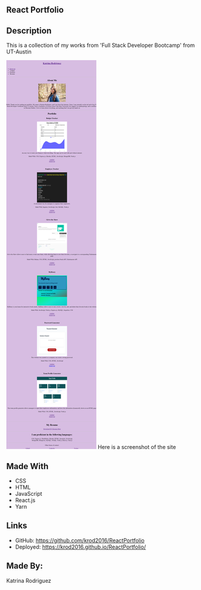 ## React Portfolio

## Description
This is a collection of my works from 'Full Stack Developer Bootcamp' from UT-Austin

![Portfolio - homepage](./assets/screenshot/portfolio-homepage.png)
Here is a screenshot of the site

## Made With
* CSS
* HTML
* JavaScript
* React.js
* Yarn

## Links
* GitHub: https://github.com/krod2016/ReactPortfolio
* Deployed: https://krod2016.github.io/ReactPortfolio/

## Made By:
Katrina Rodriguez
